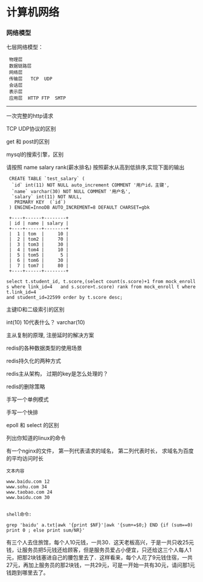 <h1>计算机网络</h1>


<h3>网络模型</h3>

七层网络模型：

	 物理层  
	 数据链路层   
	 网络层  
	 传输层   TCP  UDP   
	 会话层   
	 表示层   
	 应用层  HTTP FTP  SMTP    
	
	
<hr/>	
	
一次完整的http请求

TCP UDP协议的区别


get 和 post的区别


mysql的搜索引擎，区别

请按照 name salary rank(薪水排名)  按照薪水从高到低排序,实现下面的输出

	 CREATE TABLE `test_salary` (
	  `id` int(11) NOT NULL auto_increment COMMENT '用户id，主键',
	  `name` varchar(30) NOT NULL COMMENT '用户名',
	  `salary` int(11) NOT NULL,
	   PRIMARY KEY  (`id`)
	 ) ENGINE=InnoDB AUTO_INCREMENT=8 DEFAULT CHARSET=gbk  
	
	 +----+------+--------+
	 | id | name | salary |
	 +----+------+--------+
	 |  1 | tom  |     10 |
	 |  2 | tom2 |     70 |
	 |  3 | tom3 |     30 |
	 |  4 | tom4 |     10 |
	 |  5 | tom5 |      5 |
	 |  6 | tom6 |     30 |
	 |  7 | tom7 |     80 |
	 +----+------+--------+
	 
	select t.student_id, t.score,(select count(s.score)+1 from mock_enroll s where link_id=4   and s.score>t.score) rank from mock_enroll t where t.link_id=4          
	and student_id=22599 order by t.score desc;

主键ID和二级索引的区别


int(10) 10代表什么？  varchar(10)

主从复制的原理, 注册延时的解决方案



redis的各种数据类型的使用场景

redis持久化的两种方式

redis主从架构， 过期的key是怎么处理的？


redis的删除策略


手写一个单例模式

手写一个快排



epoll 和 select 的区别

列出你知道的linux的命令


有一个nginx的文件， 第一列代表请求的域名， 第二列代表时长， 求域名为百度的平均访问时长

	文本内容
	
	www.baidu.com 12
	www.sohu.com 34
	www.taobao.com 24
	www.baidu.com 30
	
	
	shell命令:
	
	grep 'baidu' a.txt|awk '{print $NF}'|awk '{sum+=$0;} END {if (sum==0) print 0 ; else print sum/NR}'


有三个人去住旅馆，每个人10元钱，一共30．这天老板高兴，于是一共只收25元钱，让服务员把5元钱还给顾客，但是服务员爱占小便宜，只还给这三个人每人1元，把那2块钱塞进自己的腰包里去了．这样看来，每个人花了9元钱住宿，一共27元，再加上服务员的那2块钱，一共29元，可是一开始一共有30元，请问那1元钱跑到哪里去了。




















